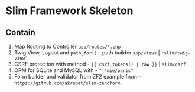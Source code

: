 # Slim Framework Skeleton

## Contain
1. Map Routing to Controller `app/routes/*.php`
2. Twig View, Layout and `path_for()` - path builder `app/views` | `"slim/twig-view"`
3. CSRF protection with method - `{{ csrf_tokens() | raw }}` | `slim/csrf`
4. ORM for SQLite and MySQL with - `"j4mie/paris"`
5. Form builder and validator from ZF2 example from - `https://github.com/akrabat/slim-zendform`
